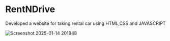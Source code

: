 # RentNDrive
Developed a website for taking rental car using HTML,CSS and JAVASCRIPT


![Screenshot 2025-01-14 201848](https://github.com/user-attachments/assets/fed8bcee-5972-4602-83d5-52d21e0d90a0)
